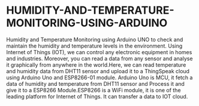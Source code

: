 # HUMIDITY-AND-TEMPERATURE-MONITORING-USING-ARDUINO
Humidity and Temperature Monitoring using Arduino UNO to check and maintain the  humidity and temperature levels in the environment. Using Internet of Things (IOT), we can control any electronic equipment in homes and industries. Moreover, you can read a data from any sensor and analyse it graphically from anywhere in the world.Here, we can read temperature and humidity data from DHT11 sensor and upload it to a ThingSpeak cloud using Arduino Uno and ESP8266-01 module. Arduino Uno is MCU, it fetch a data of humidity and temperature from DHT11 sensor and Process it and give it to a ESP8266 Module.ESP8266 is a WiFi module, it is one of the leading platform for Internet of Things. It can transfer a data to IOT cloud.
